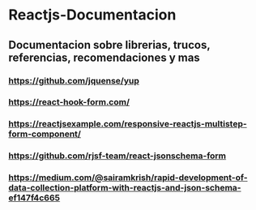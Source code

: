 # Reactjs-Documentacion

## Documentacion sobre librerias, trucos, referencias, recomendaciones y mas 


### https://github.com/jquense/yup
### https://react-hook-form.com/
### https://reactjsexample.com/responsive-reactjs-multistep-form-component/
### https://github.com/rjsf-team/react-jsonschema-form
### https://medium.com/@sairamkrish/rapid-development-of-data-collection-platform-with-reactjs-and-json-schema-ef147f4c665
